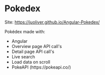 # Pokedex

Site: https://juoliver.github.io/Angular-Pokedex/

Pokédex made with:
<ul>
<li>Angular</li>
<li>Overview page API call's</li>
<li>Detail page API call's</li>
<li>Live search</li>
<li>Load data on scroll</li>
<li>PokeAPI (https://pokeapi.co/)</li>
</ul>
